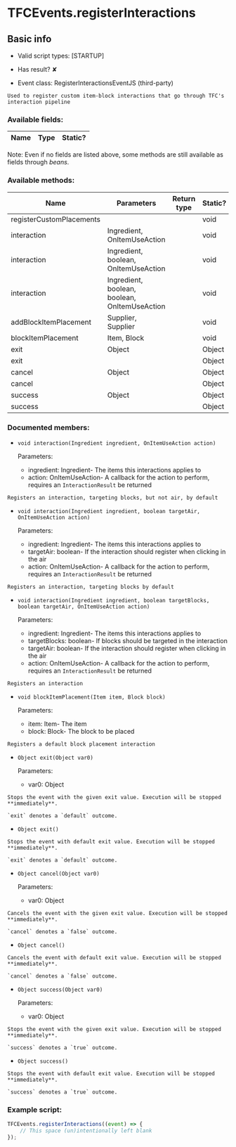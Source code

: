 # TFCEvents.registerInteractions

## Basic info

- Valid script types: [STARTUP]

- Has result? ✘

- Event class: RegisterInteractionsEventJS (third-party)

```
Used to register custom item-block interactions that go through TFC's interaction pipeline
```

### Available fields:

| Name | Type | Static? |
| ---- | ---- | ------- |

Note: Even if no fields are listed above, some methods are still available as fields through *beans*.

### Available methods:

| Name | Parameters | Return type | Static? |
| ---- | ---------- | ----------- | ------- |
| registerCustomPlacements |  |  | void | ✔ |
| interaction | Ingredient, OnItemUseAction |  | void | ✘ |
| interaction | Ingredient, boolean, OnItemUseAction |  | void | ✘ |
| interaction | Ingredient, boolean, boolean, OnItemUseAction |  | void | ✘ |
| addBlockItemPlacement | Supplier<Item>, Supplier<Block> |  | void | ✔ |
| blockItemPlacement | Item, Block |  | void | ✘ |
| exit | Object |  | Object | ✘ |
| exit |  |  | Object | ✘ |
| cancel | Object |  | Object | ✘ |
| cancel |  |  | Object | ✘ |
| success | Object |  | Object | ✘ |
| success |  |  | Object | ✘ |


### Documented members:

- `void interaction(Ingredient ingredient, OnItemUseAction action)`

  Parameters:
  - ingredient: Ingredient- The items this interactions applies to
  - action: OnItemUseAction- A callback for the action to perform, requires an `InteractionResult` be returned

```
Registers an interaction, targeting blocks, but not air, by default
```

- `void interaction(Ingredient ingredient, boolean targetAir, OnItemUseAction action)`

  Parameters:
  - ingredient: Ingredient- The items this interactions applies to
  - targetAir: boolean- If the interaction should register when clicking in the air
  - action: OnItemUseAction- A callback for the action to perform, requires an `InteractionResult` be returned

```
Registers an interaction, targeting blocks by default
```

- `void interaction(Ingredient ingredient, boolean targetBlocks, boolean targetAir, OnItemUseAction action)`

  Parameters:
  - ingredient: Ingredient- The items this interactions applies to
  - targetBlocks: boolean- If blocks should be targeted in the interaction
  - targetAir: boolean- If the interaction should register when clicking in the air
  - action: OnItemUseAction- A callback for the action to perform, requires an `InteractionResult` be returned

```
Registers an interaction
```

- `void blockItemPlacement(Item item, Block block)`

  Parameters:
  - item: Item- The item
  - block: Block- The block to be placed

```
Registers a default block placement interaction
```

- `Object exit(Object var0)`

  Parameters:
  - var0: Object

```
Stops the event with the given exit value. Execution will be stopped **immediately**.

`exit` denotes a `default` outcome.
```

- `Object exit()`
```
Stops the event with default exit value. Execution will be stopped **immediately**.

`exit` denotes a `default` outcome.
```

- `Object cancel(Object var0)`

  Parameters:
  - var0: Object

```
Cancels the event with the given exit value. Execution will be stopped **immediately**.

`cancel` denotes a `false` outcome.
```

- `Object cancel()`
```
Cancels the event with default exit value. Execution will be stopped **immediately**.

`cancel` denotes a `false` outcome.
```

- `Object success(Object var0)`

  Parameters:
  - var0: Object

```
Stops the event with the given exit value. Execution will be stopped **immediately**.

`success` denotes a `true` outcome.
```

- `Object success()`
```
Stops the event with default exit value. Execution will be stopped **immediately**.

`success` denotes a `true` outcome.
```



### Example script:

```js
TFCEvents.registerInteractions((event) => {
	// This space (un)intentionally left blank
});
```

